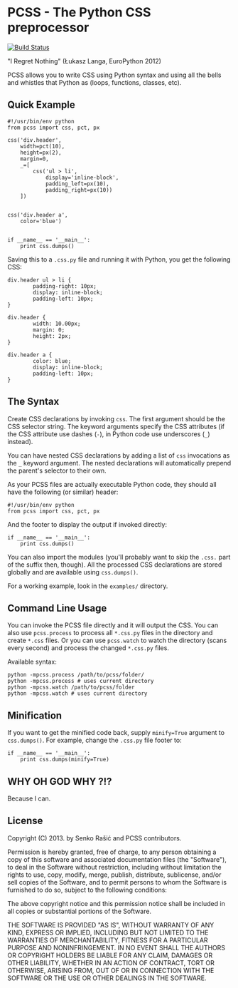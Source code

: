 # PCSS - The Python CSS preprocessor

[![Build Status](https://secure.travis-ci.org/senko/pcss.png?branch=master)](http://travis-ci.org/senko/pcss)


"I Regret Nothing" (Łukasz Langa, EuroPython 2012)

PCSS allows you to write CSS using Python syntax and using all the bells and
whistles that Python as (loops, functions, classes, etc).

## Quick Example

    #!/usr/bin/env python
    from pcss import css, pct, px

    css('div.header',
        width=pct(10),
        height=px(2),
        margin=0,
        _=[
            css('ul > li',
                display='inline-block',
                padding_left=px(10),
                padding_right=px(10))
        ])


    css('div.header a',
        color='blue')


    if __name__ == '__main__':
        print css.dumps()

Saving this to a `.css.py` file and running it with Python, you get the
following CSS:

    div.header ul > li {
            padding-right: 10px;
            display: inline-block;
            padding-left: 10px;
    }

    div.header {
            width: 10.00px;
            margin: 0;
            height: 2px;
    }

    div.header a {
            color: blue;
            display: inline-block;
            padding-left: 10px;
    }

## The Syntax

Create CSS declarations by invoking `css`. The first argument should be
the CSS selector string. The keyword arguments specify the CSS attributes
(if the CSS attribute use dashes (`-`), in Python code use underscores
(`_`) instead).

You can have nested CSS declarations by adding a list of `css` invocations
as the `_` keyword argument. The nested declarations will automatically prepend
the parent's selector to their own.

As your PCSS files are actually executable Python code, they should all have
the following (or similar) header:

    #!/usr/bin/env python
    from pcss import css, pct, px

And the footer to display the output if invoked directly:

    if __name__ == '__main__':
        print css.dumps()

You can also import the modules (you'll probably want to skip the `.css.` part
of the suffix then, though). All the processed CSS declarations are stored
globally and are available using `css.dumps()`.

For a working example, look in the `examples/` directory.

## Command Line Usage

You can invoke the PCSS file directly and it will output the CSS. You can
also use `pcss.process` to process all `*.css.py` files in the directory and
create `*.css` files. Or you can use `pcss.watch` to watch the directory
(scans every second) and process the changed `*.css.py` files.

Available syntax:

    python -mpcss.process /path/to/pcss/folder/
    python -mpcss.process # uses current directory
    python -mpcss.watch /path/to/pcss/folder
    python -mpcss.watch # uses current directory


## Minification

If you want to get the minified code back, supply `minify=True` argument to
`css.dumps()`. For example, change the `.css.py` file footer to:

    if __name__ == '__main__':
        print css.dumps(minify=True)


## WHY OH GOD WHY ?!?

Because I can.

## License

Copyright (C) 2013. by Senko Rašić and PCSS contributors.

Permission is hereby granted, free of charge, to any person obtaining a copy of this software and associated documentation files (the "Software"), to deal in the Software without restriction, including without limitation the rights to use, copy, modify, merge, publish, distribute, sublicense, and/or sell copies of the Software, and to permit persons to whom the Software is furnished to do so, subject to the following conditions:

The above copyright notice and this permission notice shall be included in all copies or substantial portions of the Software.

THE SOFTWARE IS PROVIDED "AS IS", WITHOUT WARRANTY OF ANY KIND, EXPRESS OR IMPLIED, INCLUDING BUT NOT LIMITED TO THE WARRANTIES OF MERCHANTABILITY, FITNESS FOR A PARTICULAR PURPOSE AND NONINFRINGEMENT. IN NO EVENT SHALL THE AUTHORS OR COPYRIGHT HOLDERS BE LIABLE FOR ANY CLAIM, DAMAGES OR OTHER LIABILITY, WHETHER IN AN ACTION OF CONTRACT, TORT OR OTHERWISE, ARISING FROM, OUT OF OR IN CONNECTION WITH THE SOFTWARE OR THE USE OR OTHER DEALINGS IN THE SOFTWARE.
